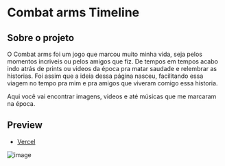 # Combat arms Timeline

## Sobre o projeto
O Combat arms foi um jogo que marcou muito minha vida, seja pelos momentos incriveis ou pelos amigos que fiz. De tempos em tempos acabo indo atrás de prints ou videos da época pra matar saudade e relembrar as historias. Foi assim que a ideia dessa página nasceu, facilitando essa viagem no tempo pra mim e pra amigos que viveram comigo essa historia.

Aqui você vai encontrar imagens, videos e até músicas que me marcaram na época.

## Preview
* [Vercel](https://combat-arms-nostalgic-git-master-igornj.vercel.app)

![image](https://user-images.githubusercontent.com/78692995/157958254-03fc4495-c392-4994-8c72-0ccb8f5f8704.png)



